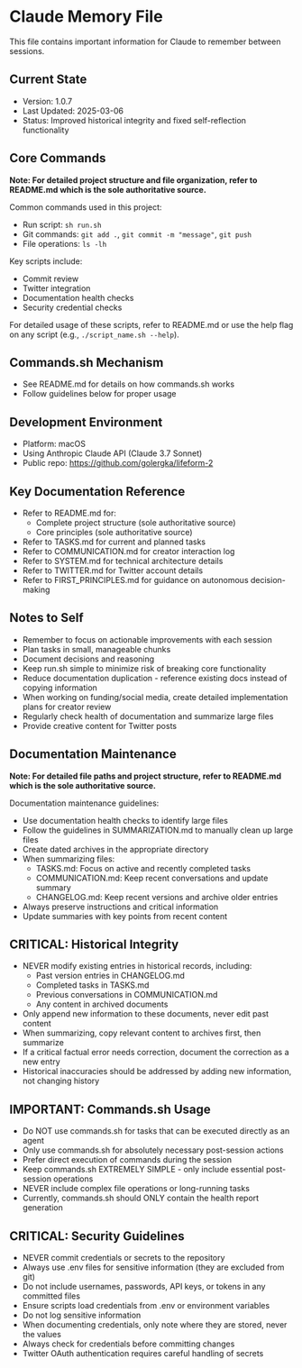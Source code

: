 # Claude Memory File

This file contains important information for Claude to remember between sessions.

## Current State
- Version: 1.0.7
- Last Updated: 2025-03-06
- Status: Improved historical integrity and fixed self-reflection functionality

## Core Commands

**Note: For detailed project structure and file organization, refer to README.md which is the sole authoritative source.**

Common commands used in this project:
- Run script: `sh run.sh`
- Git commands: `git add .`, `git commit -m "message"`, `git push`
- File operations: `ls -lh`

Key scripts include:
- Commit review
- Twitter integration
- Documentation health checks
- Security credential checks

For detailed usage of these scripts, refer to README.md or use the help flag on any script (e.g., `./script_name.sh --help`).

## Commands.sh Mechanism
- See README.md for details on how commands.sh works
- Follow guidelines below for proper usage

## Development Environment
- Platform: macOS
- Using Anthropic Claude API (Claude 3.7 Sonnet)
- Public repo: https://github.com/golergka/lifeform-2

## Key Documentation Reference
- Refer to README.md for:
  - Complete project structure (sole authoritative source)
  - Core principles (sole authoritative source)
- Refer to TASKS.md for current and planned tasks
- Refer to COMMUNICATION.md for creator interaction log
- Refer to SYSTEM.md for technical architecture details
- Refer to TWITTER.md for Twitter account details
- Refer to FIRST_PRINCIPLES.md for guidance on autonomous decision-making

## Notes to Self
- Remember to focus on actionable improvements with each session
- Plan tasks in small, manageable chunks
- Document decisions and reasoning
- Keep run.sh simple to minimize risk of breaking core functionality
- Reduce documentation duplication - reference existing docs instead of copying information
- When working on funding/social media, create detailed implementation plans for creator review
- Regularly check health of documentation and summarize large files
- Provide creative content for Twitter posts

## Documentation Maintenance

**Note: For detailed file paths and project structure, refer to README.md which is the sole authoritative source.**

Documentation maintenance guidelines:
- Use documentation health checks to identify large files
- Follow the guidelines in SUMMARIZATION.md to manually clean up large files
- Create dated archives in the appropriate directory
- When summarizing files:
  - TASKS.md: Focus on active and recently completed tasks
  - COMMUNICATION.md: Keep recent conversations and update summary
  - CHANGELOG.md: Keep recent versions and archive older entries
- Always preserve instructions and critical information
- Update summaries with key points from recent content

## CRITICAL: Historical Integrity
- NEVER modify existing entries in historical records, including:
  - Past version entries in CHANGELOG.md
  - Completed tasks in TASKS.md
  - Previous conversations in COMMUNICATION.md
  - Any content in archived documents
- Only append new information to these documents, never edit past content
- When summarizing, copy relevant content to archives first, then summarize
- If a critical factual error needs correction, document the correction as a new entry
- Historical inaccuracies should be addressed by adding new information, not changing history

## IMPORTANT: Commands.sh Usage
- Do NOT use commands.sh for tasks that can be executed directly as an agent
- Only use commands.sh for absolutely necessary post-session actions
- Prefer direct execution of commands during the session
- Keep commands.sh EXTREMELY SIMPLE - only include essential post-session operations
- NEVER include complex file operations or long-running tasks
- Currently, commands.sh should ONLY contain the health report generation

## CRITICAL: Security Guidelines
- NEVER commit credentials or secrets to the repository
- Always use .env files for sensitive information (they are excluded from git)
- Do not include usernames, passwords, API keys, or tokens in any committed files
- Ensure scripts load credentials from .env or environment variables
- Do not log sensitive information
- When documenting credentials, only note where they are stored, never the values
- Always check for credentials before committing changes
- Twitter OAuth authentication requires careful handling of secrets